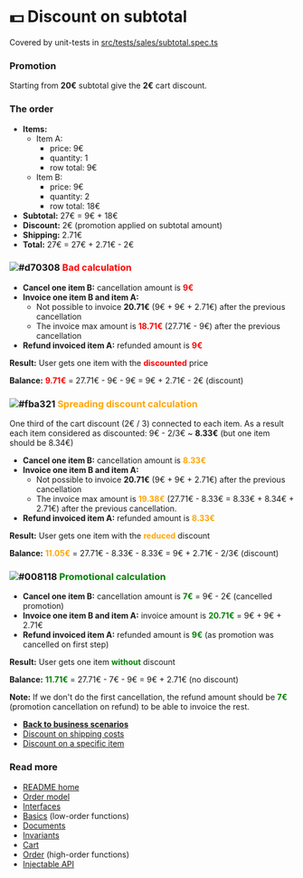 # :dollar: Discount on subtotal
Covered by unit-tests in [src/tests/sales/subtotal.spec.ts](../../src/tests/sales/subtotal.spec.ts)

### Promotion
Starting from **20€** subtotal give the **2€** cart discount.

### The order
- **Items:**
  - Item A:
    - price: 9€
    - quantity: 1
    - row total: 9€
  - Item B:
    - price: 9€
    - quantity: 2
    - row total: 18€
- **Subtotal:** 27€ = 9€ + 18€
- **Discount:** 2€ (promotion applied on subtotal amount)
- **Shipping:** 2.71€
- **Total:** 27€ = 27€ + 2.71€ - 2€

### ![#d70308](https://via.placeholder.com/15/d70308/000000.png?text=+) <span style="color:red">Bad calculation</span>
- **Cancel one item B:** cancellation amount is <span style="color:red">**9€**</span>
- **Invoice one item B and item A:**
  - Not possible to invoice **20.71€** (9€ + 9€ + 2.71€) after the previous cancellation
  - The invoice max amount is <span style="color:red">**18.71€**</span> (27.71€ - 9€) after the previous cancellation
- **Refund invoiced item A:** refunded amount is <span style="color:red">**9€**</span>

**Result:** User gets one item with the <span style="color:red">**discounted**</span> price

**Balance:** <span style="color:red">**9.71€**</span> = 27.71€ - 9€ - 9€ = 9€ + 2.71€ - 2€ (discount)

### ![#fba321](https://via.placeholder.com/15/fba321/000000.png?text=+) <span style="color:orange">**Spreading discount calculation**</span>
One third of the cart discount (2€ / 3) connected to each item.
As a result each item considered as discounted: 9€ - 2/3€ ~ **8.33€** (but one item should be 8.34€)
- **Cancel one item B:** cancellation amount is <span style="color:orange">**8.33€**</span>
- **Invoice one item B and item A:**
  - Not possible to invoice **20.71€** (9€ + 9€ + 2.71€) after the previous cancellation
  - The invoice max amount is <span style="color:orange">**19.38€**</span>
    (27.71€ - 8.33€ = 8.33€ + 8.34€ + 2.71€) after the previous cancellation.
- **Refund invoiced item A:** refunded amount is <span style="color:orange">**8.33€**</span>

**Result:** User gets one item with the <span style="color:orange">**reduced**</span> discount

**Balance:** <span style="color:orange">**11.05€**</span> = 27.71€ - 8.33€ - 8.33€ = 9€ + 2.71€ - 2/3€ (discount)

### ![#008118](https://via.placeholder.com/15/008118/000000.png?text=+) <span style="color:green">**Promotional calculation**</span>
- **Cancel one item B:** cancellation amount is <span style="color:green">**7€**</span> = 9€ - 2€ (cancelled promotion)
- **Invoice one item B and item A:** invoice amount is <span style="color:green">**20.71€**</span> = 9€ + 9€ + 2.71€
- **Refund invoiced item A:** refunded amount is <span style="color:green">**9€**</span> (as promotion was cancelled on first step)

**Result:** User gets one item <span style="color:green">**without**</span> discount

**Balance:** <span style="color:green">**11.71€**</span> = 27.71€ - 7€ - 9€ = 9€ + 2.71€ (no discount)

**Note:** If we don't do the first cancellation,
the refund amount should be <span style="color:green">**7€**</span>
(promotion cancellation on refund) to be able to invoice the rest.

- [**Back to business scenarios**](./business.md)
- [Discount on shipping costs](./shipping.md)
- [Discount on a specific item](./2plus1item.md)

### Read more
- [README home](../../README.md)
- [Order model](../model.md)
- [Interfaces](../interfaces.md)
- [Basics](../basics.md) (low-order functions)
- [Documents](../documents.md)
- [Invariants](../invariants.md)
- [Cart](../cart.md)
- [Order](../order.md) (high-order functions)
- [Injectable API](../injectable.md)